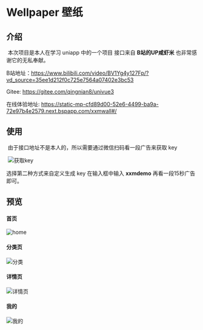 # Wellpaper 壁纸

## 介绍

​	本次项目是本人在学习 uniapp 中的一个项目 接口来自 **B站的UP咸虾米** 也非常感谢它的无私奉献。

B站地址：https://www.bilibili.com/video/BV1Yg4y127Fp/?vd_source=35ee1d212f0c725e7564a07402e3bc53

Gitee:  https://gitee.com/qingnian8/univue3 

在线体验地址: https://static-mp-cfd89d00-52e6-4499-ba9a-72e97b4e2579.next.bspapp.com/xxmwall#/

## 使用

​	由于接口地址不是本人的，所以需要通过微信扫码看一段广告来获取 key 

​	![获取key]( https://api.qingnian8.com/images/accessKeyCode.jpg )

 选择第二种方式来自定义生成 key 在输入框中输入 **xxmdemo** 再看一段15秒广告即可。 

## 预览

#### 	首页

![home](/static/images/design/home.jpg)

#### 分类页

![分类](/static/images/design/classify.jpg)

#### 详情页

![详情页](/static/images/design/preview1.jpg)

#### 我的

![我的](/static/images/design/self.jpg)

